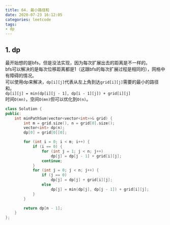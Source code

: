 ```yaml
---
title: 64. 最小路径和
date: 2020-07-23 16:12:05
categories: leetcode
tags: 
- dp
---
```

## 1. dp
最开始想的是bfs，但是没法实现，因为每次扩展出去的距离是不一样的。  
bfs可以解决的是每次位移距离都是1（这跟bfs的每次扩展过程是相同的），网格中有障碍的情况。  
可以使用dp来解决，`dp[i][j]`代表从左上角到达`grid[i][j]`需要的最小的路径和。  
`dp[i][j] = min(dp[i][j - 1], dp[i - 1][j]) + grid[i][j]`  
时间`O(mn)`，空间`O(mn)`但可以优化到`O(n)`。  
```cpp
class Solution {
public:
    int minPathSum(vector<vector<int>>& grid) {
        int m = grid.size(), n = grid[0].size();
        vector<int> dp(n);
        dp[0] = grid[0][0];

        for (int i = 0; i < m; i++) {
            if (i == 0) {
                for (int j = 1; j < n; j++)
                    dp[j] = dp[j - 1] + grid[i][j];
                continue;
            }
            for (int j = 0; j < n; j++) {
                if (j == 0)
                    dp[j] = dp[j] + grid[i][j];
                else
                    dp[j] = min(dp[j], dp[j - 1]) + grid[i][j];
            }
        }

        return dp[n - 1];
    }
};
```